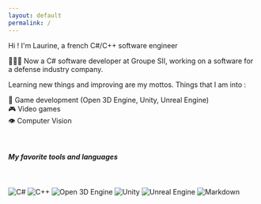 ```yaml
---
layout: default
permalink: /
---
```


<div class="row justify-content-center align-items-center p-4">
<div class="col-lg-4 col-md-6 text-center mt-4">

<div id="catch_phrase">
    <p class="wow animated slideInUp" data-wow-delay=".15s"> Hi ! I'm Laurine, a french C#/C++ software engineer</p>
</div>

</div>
</div>

🙋🏻‍♀️ Now a C# software developer at Groupe SII, working on a software for a defense industry company.

Learning new things and improving are my mottos.
Things that I am into :

🔧 Game development (Open 3D Engine, Unity, Unreal Engine)\
🎮 Video games\
👁️ Computer Vision

<br/>

##### My favorite tools and languages

<br/>

![C#](https://img.shields.io/badge/c%23-%23239120.svg?style=for-the-badge&logo=c-sharp&logoColor=white)
![C++](https://img.shields.io/badge/c++-%2300599C.svg?style=for-the-badge&logo=c%2B%2B&logoColor=white)
![Open 3D Engine](https://img.shields.io/badge/Open%203D%20Engine-blue)
![Unity](https://img.shields.io/badge/unity-%23000000.svg?style=for-the-badge&logo=unity&logoColor=white)
![Unreal Engine](https://img.shields.io/badge/unrealengine-%23313131.svg?style=for-the-badge&logo=unrealengine&logoColor=white)
![Markdown](https://img.shields.io/badge/markdown-%23000000.svg?style=for-the-badge&logo=markdown&logoColor=white)